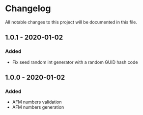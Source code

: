 # Changelog

All notable changes to this project will be documented in this file.

## **1.0.1** - 2020-01-02

### Added
- Fix seed random int generator with a random GUID hash code

## **1.0.0** - 2020-01-02

### Added
- AFM numbers validation
- AFM numbers generation
